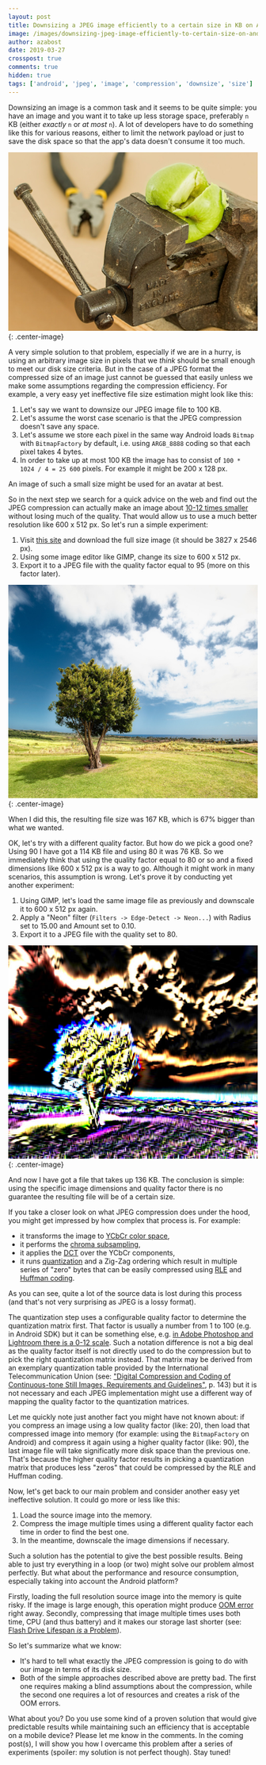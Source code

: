 ```yaml
---
layout: post
title: Downsizing a JPEG image efficiently to a certain size in KB on Android
image: /images/downsizing-jpeg-image-efficiently-to-certain-size-on-android/stress.jpg
author: azabost
date: 2019-03-27
crosspost: true
comments: true
hidden: true
tags: ['android', 'jpeg', 'image', 'compression', 'downsize', 'size']
---
```


Downsizing an image is a common task and it seems to be quite simple: you have an image and you want it to take up less storage space, preferably `n` KB (either _exactly_ `n` or _at most_ `n`). A lot of developers have to do something like this for various reasons, either to limit the network payload or just to save the disk space so that the app's data doesn't consume it too much.

![Compression](/images/downsizing-jpeg-image-efficiently-to-certain-size-on-android/stress.jpg){: .center-image}

A very simple solution to that problem, especially if we are in a hurry, is using an arbitrary image size in pixels that we _think_ should be small enough to meet our disk size criteria. But in the case of a JPEG format the compressed size of an image just cannot be guessed that easily unless we make some assumptions regarding the compression efficiency. For example, a very easy yet ineffective file size estimation might look like this:

1. Let's say we want to downsize our JPEG image file to 100 KB.
1. Let's assume the worst case scenario is that the JPEG compression doesn't save any space.
1. Let's assume we store each pixel in the same way Android loads `Bitmap` with `BitmapFactory` by default, i.e. using `ARGB_8888` coding so that each pixel takes 4 bytes.
1. In order to take up at most 100 KB the image has to consist of `100 * 1024 / 4 = 25 600` pixels. For example it might be 200 x 128 px.

An image of such a small size might be used for an avatar at best.

So in the next step we search for a quick advice on the web and find out the JPEG compression can actually make an image about [10-12 times smaller](https://hackernoon.com/why-do-we-need-jpeg-compression-and-how-its-technically-working-52a3a9ced55d) without losing much of the quality. That would allow us to use a much better resolution like 600 x 512 px. So let's run a simple experiment:

1. Visit [this site](http://www.peakpx.com/247/green-tree-and-field) and download the full size image (it should be 3827 x 2546 px).
1. Using some image editor like GIMP, change its size to 600 x 512 px.
1. Export it to a JPEG file with the quality factor equal to 95 (more on this factor later).

![Test image with a quality factor 95](/images/downsizing-jpeg-image-efficiently-to-certain-size-on-android/600_512_95.jpg){: .center-image}

When I did this, the resulting file size was 167 KB, which is 67% bigger than what we wanted.

OK, let's try with a different quality factor. But how do we pick a good one? Using 90 I have got a 114 KB file and using 80 it was 76 KB. So we immediately think that using the quality factor equal to 80 or so and a fixed dimensions like 600 x 512 px is a way to go. Although it might work in many scenarios, this assumption is wrong. Let's prove it by conducting yet another experiment:

1. Using GIMP, let's load the same image file as previously and downscale it to 600 x 512 px again.
1. Apply a "Neon" filter (`Filters -> Edge-Detect -> Neon...`) with Radius set to 15.00 and Amount set to 0.10.
1. Export it to a JPEG file with the quality set to 80.

![Test image with a neon filter and a quality factor 80](/images/downsizing-jpeg-image-efficiently-to-certain-size-on-android/600_512_80_neon.jpg){: .center-image}

And now I have got a file that takes up 136 KB. The conclusion is simple: using the specific image dimensions and quality factor there is no guarantee the resulting file will be of a certain size.

If you take a closer look on what JPEG compression does under the hood, you might get impressed by how complex that process is. For example:

* it transforms the image to [YCbCr color space](https://en.wikipedia.org/wiki/YCbCr#JPEG_conversion),
* it performs the [chroma subsampling](https://en.wikipedia.org/wiki/Chroma_subsampling),
* it applies the [DCT](https://en.wikipedia.org/wiki/Discrete_cosine_transform) over the YCbCr components,
* it runs [quantization](https://en.wikipedia.org/wiki/Quantization_(image_processing)#Quantization_matrices) and a Zig-Zag ordering which result in multiple series of "zero" bytes that can be easily compressed using [RLE](https://en.wikipedia.org/wiki/Run-length_encoding) and [Huffman coding](https://en.wikipedia.org/wiki/Run-length_encoding).

As you can see, quite a lot of the source data is lost during this process (and that's not very surprising as JPEG is a lossy format).

The quantization step uses a configurable quality factor to determine the quantization matrix first. That factor is usually a number from 1 to 100 (e.g. in Android SDK) but it can be something else, e.g. [in Adobe Photoshop and Lightroom there is a 0-12 scale](https://photographylife.com/jpeg-compression-levels-in-photoshop-and-lightroom). Such a notation difference is not a big deal as the quality factor itself is not directly used to do the compression but to pick the right quantization matrix instead. That matrix may be derived from an exemplary quantization table provided by the International Telecommunication Union (see: ["Digital Compression and Coding of Continuous-tone Still Images, Requirements and Guidelines"](https://www.w3.org/Graphics/JPEG/itu-t81.pdf), p. 143) but it is not necessary and each JPEG implementation might use a different way of mapping the quality factor to the quantization matrices.

Let me quickly note just another fact you might have not known about: if you compress an image using a low quality factor (like: 20), then load that compressed image into memory (for example: using the `BitmapFactory` on Android) and compress it again using a higher quality factor (like: 90), the last image file will take significatly more disk space than the previous one. That's because the higher quality factor results in picking a quantization matrix that produces less "zeros" that could be compressed by the RLE and Huffman coding.

Now, let's get back to our main problem and consider another easy yet ineffective solution. It could go more or less like this:

1. Load the source image into the memory.
1. Compress the image multiple times using a different quality factor each time in order to find the best one.
1. In the meantime, downscale the image dimensions if necessary.

Such a solution has the potential to give the best possible results. Being able to just try everything in a loop (or two) might solve our problem almost perfectly. But what about the performance and resource consumption, especially taking into account the Android platform?

Firstly, loading the full resolution source image into the memory is quite risky. If the image is large enough, this operation might produce [OOM error](https://developer.android.com/reference/java/lang/OutOfMemoryError) right away. Secondly, compressing that image multiple times uses both time, CPU (and thus battery) and it makes our storage last shorter (see: [Flash Drive Lifespan *is* a Problem](http://www.cs.technion.ac.il/~dan/papers/fbrick-hotos-2017.pdf)).

So let's summarize what we know:

* It's hard to tell what exactly the JPEG compression is going to do with our image in terms of its disk size.
* Both of the simple approaches described above are pretty bad. The first one requires making a blind assumptions about the compression, while the second one requires a lot of resources and creates a risk of the OOM errors.

What about you? Do you use some kind of a proven solution that would give predictable results while maintaining such an efficiency that is acceptable on a mobile device? Please let me know in the comments. In the coming post(s), I will show you how I overcame this problem after a series of experiments (spoiler: my solution is not perfect though). Stay tuned!
